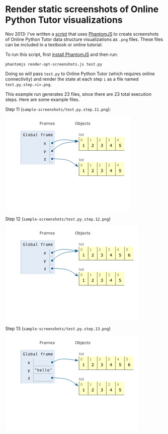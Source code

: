 # Render static screenshots of Online Python Tutor visualizations

Nov 2013: I've written a [script](render-opt-screenshots.js) that uses
[PhantomJS](http://phantomjs.org/) to create screenshots of Online Python Tutor
data structure visualizations as `.png` files.
These files can be included in a textbook or online tutorial.

To run this script, first [install PhantomJS](http://phantomjs.org/download.html) and then run:

    phantomjs render-opt-screenshots.js test.py

Doing so will pass `test.py` to Online Python Tutor (which requires online connectivity)
and render the state at each step `i` as a file named `test.py.step.<i>.png`.

This example run generates 23 files, since there are 23 total execution steps. Here are some example files.

Step 11 (`sample-screenshots/test.py.step.11.png`):

![Step 11](sample-screenshots/test.py.step.11.png)

Step 12 (`sample-screenshots/test.py.step.12.png`)

![Step 12](sample-screenshots/test.py.step.12.png)

Step 13 (`sample-screenshots/test.py.step.13.png`)

![Step 13](sample-screenshots/test.py.step.13.png)
